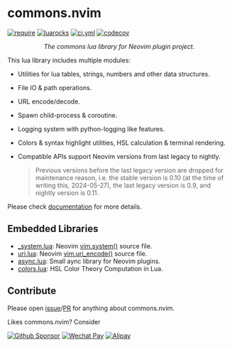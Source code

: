 <!-- markdownlint-disable MD001 MD013 MD034 MD033 MD051 -->

# commons.nvim

<p>
<a href="https://github.com/neovim/neovim/releases/v0.6.0"><img alt="require" src="https://img.shields.io/badge/require-0.6%2B-blue" /></a>
<a href="https://luarocks.org/modules/linrongbin16/commons.nvim"><img alt="luarocks" src="https://img.shields.io/luarocks/v/linrongbin16/commons.nvim" /></a>
<a href="https://github.com/linrongbin16/commons.nvim/actions/workflows/ci.yml"><img alt="ci.yml" src="https://img.shields.io/github/actions/workflow/status/linrongbin16/commons.nvim/ci.yml?label=ci" /></a>
<a href="https://app.codecov.io/github/linrongbin16/commons.nvim"><img alt="codecov" src="https://img.shields.io/codecov/c/github/linrongbin16/commons.nvim/main?label=codecov" /></a>
</p>

<p align="center"><i>
The commons lua library for Neovim plugin project.
</i></p>

This lua library includes multiple modules:

- Utilities for lua tables, strings, numbers and other data structures.
- File IO & path operations.
- URL encode/decode.
- Spawn child-process & coroutine.
- Logging system with python-logging like features.
- Colors & syntax highlight utilities, HSL calculation & terminal rendering.
- Compatible APIs support Neovim versions from last legacy to nightly.

  > Previous versions before the last legacy version are dropped for maintenance reason, i.e. the stable version is 0.10 (at the time of writing this, 2024-05-27), the last legacy version is 0.9, and nightly version is 0.11.

Please check [documentation](https://linrongbin16.github.io/commons.nvim) for more details.

## Embedded Libraries

- [\_system.lua](https://github.com/neovim/neovim/blob/master/runtime/lua/vim/_system.lua): Neovim [vim.system()](<https://neovim.io/doc/user/lua.html#vim.system()>) source file.
- [uri.lua](https://github.com/neovim/neovim/blob/master/runtime/lua/vim/uri.lua): Neovim [vim.uri_encode()](<https://neovim.io/doc/user/lua.html#vim.uri_encode()>) source file.
- [async.lua](https://github.com/lewis6991/async.nvim): Small aync library for Neovim plugins.
- [colors.lua](http://sputnik.freewisdom.org/lib/colors/): HSL Color Theory Computation in Lua.

## Contribute

Please open [issue](https://github.com/linrongbin16/commons.nvim/issues)/[PR](https://github.com/linrongbin16/commons.nvim/pulls) for anything about commons.nvim.

Likes commons.nvim? Consider

[![Github Sponsor](https://img.shields.io/badge/-Sponsor%20Me%20on%20Github-magenta?logo=github&logoColor=white)](https://github.com/sponsors/linrongbin16) [![Wechat Pay](https://img.shields.io/badge/-Tip%20Me%20on%20WeChat-brightgreen?logo=wechat&logoColor=white)](https://github.com/linrongbin16/lin.nvim/wiki/Sponsor) [![Alipay](https://img.shields.io/badge/-Tip%20Me%20on%20Alipay-blue?logo=alipay&logoColor=white)](https://github.com/linrongbin16/lin.nvim/wiki/Sponsor)

